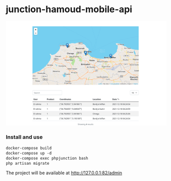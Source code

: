 # junction-hamoud-mobile-api
![alt text](https://raw.githubusercontent.com/DilawskyJordan/junction-hamoud-mobile-api/main/Screenshot%202021-12-18%20at%2005-26-32%20Admin.png)

### Install and use
```
docker-compose build
docker-compose up -d
docker-compose exec phpjunction bash
php artisan migrate
```
The project will be available at http://127.0.0.1:82/admin
